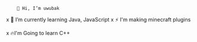         👋 Hi, I’m uwubak

x 🌱 I’m currently learning Java, JavaScript
x ⚡ I'm making minecraft plugins

x 🔥I'm Going to learn C++

<!--
**uwubak6/uwubak6** is a ✨ _special_ ✨ repository because its `README.md` (this file) appears on your GitHub profile.

Here are some ideas to get you started:

- 🔭 I’m currently working on ...
- 🌱 I’m currently learning ...
- 👯 I’m looking to collaborate on ...
- 🤔 I’m looking for help with ...
- 💬 Ask me about ...
- 📫 How to reach me: ...
- 😄 Pronouns: ...
- ⚡ Fun fact: ...
-->
